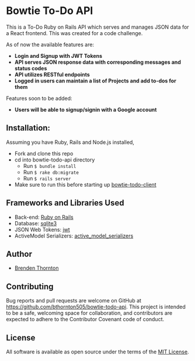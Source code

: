 # Bowtie To-Do API

This is a To-Do Ruby on Rails API which serves and manages JSON data for a React frontend. This was created for a code challenge.

As of now the available features are:

- **Login and Signup with JWT Tokens**
- **API serves JSON response data with corresponding messages and status codes**
- **API utilizes RESTful endpoints**
- **Logged in users can maintain a list of Projects and add to-dos for them**

Features soon to be added:

- **Users will be able to signup/signin with a Google account**

## Installation:

Assuming you have Ruby, Rails and Node.js installed,

- Fork and clone this repo
- cd into bowtie-todo-api directory
  - Run `$ bundle install`
  - Run `$ rake db:migrate`
  - Run `$ rails server`
- Make sure to run this before starting up [bowtie-todo-client](https://github.com/bthornton505/bowtie-todo-client)

## Frameworks and Libraries Used

- Back-end: [Ruby on Rails](https://github.com/rails/rails)
- Database: [sqlite3](https://www.sqlite.org/index.html)
- JSON Web Tokens: [jwt](https://github.com/jwt/ruby-jwt)
- ActiveModel Serializers: [active_model_serializers](https://github.com/rails-api/active_model_serializers)

## Author

- [Brenden Thornton](https://github.com/bthornton505)

## Contributing

Bug reports and pull requests are welcome on GitHub at https://github.com/bthornton505/bowtie-todo-api. This project is intended to be a safe, welcoming space for collaboration, and contributors are expected to adhere to the Contributor Covenant code of conduct.

## License

All software is available as open source under the terms of the [MIT License](https://github.com/bthornton505/bowtie-todo-api/blob/master/LICENSE).
